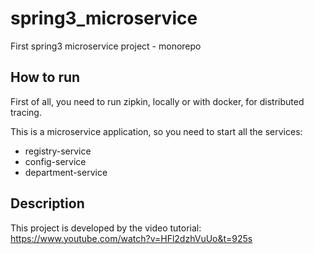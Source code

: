 # spring3_microservice
First spring3 microservice project - monorepo

## How to run
First of all, you need to run zipkin, locally or with docker, for distributed tracing.

This is a microservice application, so you need to start all the services:
- registry-service
- config-service
- department-service


## Description
This project is developed by the video tutorial: https://www.youtube.com/watch?v=HFl2dzhVuUo&t=925s
